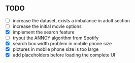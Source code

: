 ## TODO

- [ ] increase the dataset, exists a imbalance in adult section
- [ ] increase the initial movie options
- [x] implement the search feature
- [ ] tryout the ANNOY algorithm from Spotify
- [x] search box width problem in mobile phone size
- [x] pictures in mobile phone size is too large
- [x] add placeholders before loading the complete UI
